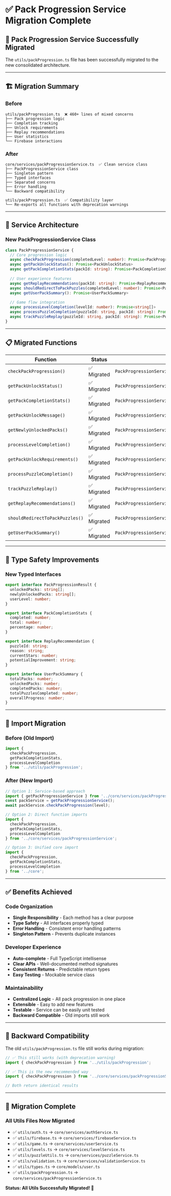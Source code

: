 # ✅ Pack Progression Service Migration Complete

## 🎯 **Pack Progression Service Successfully Migrated**

The `utils/packProgression.ts` file has been successfully migrated to the new consolidated architecture.

---

## 🏗️ **Migration Summary**

### **Before**
```
utils/packProgression.ts  ❌ 460+ lines of mixed concerns
├── Pack progression logic
├── Completion tracking  
├── Unlock requirements
├── Replay recommendations
├── User statistics
└── Firebase interactions
```

### **After**
```
core/services/packProgressionService.ts  ✅ Clean service class
├── PackProgressionService class
├── Singleton pattern
├── Typed interfaces
├── Separated concerns
├── Error handling
└── Backward compatibility

utils/packProgression.ts  ✅ Compatibility layer
└── Re-exports all functions with deprecation warnings
```

---

## 🔄 **Service Architecture**

### **New PackProgressionService Class**
```typescript
class PackProgressionService {
  // Core progression logic
  async checkPackProgression(completedLevel: number): Promise<PackProgressionResult>
  async getPackUnlockStatus(): Promise<PackUnlockStatus>
  async getPackCompletionStats(packId: string): Promise<PackCompletionStats>
  
  // User experience features
  async getReplayRecommendations(packId: string): Promise<ReplayRecommendation[]>
  async shouldRedirectToPackPuzzles(completedLevel: number): Promise<PackRedirectSuggestion>
  async getUserPackSummary(): Promise<UserPackSummary>
  
  // Game flow integration
  async processLevelCompletion(levelId: number): Promise<string[]>
  async processPuzzleCompletion(puzzleId: string, packId: string): Promise<PuzzleCompletionResult>
  async trackPuzzleReplay(puzzleId: string, packId: string): Promise<PuzzleReplayInfo>
}
```

---

## 📋 **Migrated Functions**

| Function | Status | New Location |
|----------|--------|-------------|
| `checkPackProgression()` | ✅ Migrated | `PackProgressionService.checkPackProgression()` |
| `getPackUnlockStatus()` | ✅ Migrated | `PackProgressionService.getPackUnlockStatus()` |
| `getPackCompletionStats()` | ✅ Migrated | `PackProgressionService.getPackCompletionStats()` |
| `getPackUnlockMessage()` | ✅ Migrated | `PackProgressionService.getPackUnlockMessage()` |
| `getNewlyUnlockedPacks()` | ✅ Migrated | `PackProgressionService.getNewlyUnlockedPacks()` |
| `processLevelCompletion()` | ✅ Migrated | `PackProgressionService.processLevelCompletion()` |
| `getPackUnlockRequirements()` | ✅ Migrated | `PackProgressionService.getPackUnlockRequirements()` |
| `processPuzzleCompletion()` | ✅ Migrated | `PackProgressionService.processPuzzleCompletion()` |
| `trackPuzzleReplay()` | ✅ Migrated | `PackProgressionService.trackPuzzleReplay()` |
| `getReplayRecommendations()` | ✅ Migrated | `PackProgressionService.getReplayRecommendations()` |
| `shouldRedirectToPackPuzzles()` | ✅ Migrated | `PackProgressionService.shouldRedirectToPackPuzzles()` |
| `getUserPackSummary()` | ✅ Migrated | `PackProgressionService.getUserPackSummary()` |

---

## 🔧 **Type Safety Improvements**

### **New Typed Interfaces**
```typescript
export interface PackProgressionResult {
  unlockedPacks: string[];
  newlyUnlockedPacks: string[];
  userLevel: number;
}

export interface PackCompletionStats {
  completed: number;
  total: number;
  percentage: number;
}

export interface ReplayRecommendation {
  puzzleId: string;
  reason: string;
  currentStars: number;
  potentialImprovement: string;
}

export interface UserPackSummary {
  totalPacks: number;
  unlockedPacks: number;
  completedPacks: number;
  totalPuzzlesCompleted: number;
  overallProgress: number;
}
```

---

## 📝 **Import Migration**

### **Before (Old Import)**
```typescript
import { 
  checkPackProgression,
  getPackCompletionStats,
  processLevelCompletion 
} from '../utils/packProgression';
```

### **After (New Import)**
```typescript
// Option 1: Service-based approach
import { getPackProgressionService } from '../core/services/packProgressionService';
const packService = getPackProgressionService();
await packService.checkPackProgression(level);

// Option 2: Direct function imports
import { 
  checkPackProgression,
  getPackCompletionStats,
  processLevelCompletion 
} from '../core/services/packProgressionService';

// Option 3: Unified core import
import { 
  checkPackProgression,
  getPackCompletionStats,
  processLevelCompletion 
} from '../core';
```

---

## ✅ **Benefits Achieved**

### **Code Organization**
- **Single Responsibility** - Each method has a clear purpose
- **Type Safety** - All interfaces properly typed
- **Error Handling** - Consistent error handling patterns
- **Singleton Pattern** - Prevents duplicate instances

### **Developer Experience**
- **Auto-complete** - Full TypeScript intellisense
- **Clear APIs** - Well-documented method signatures
- **Consistent Returns** - Predictable return types
- **Easy Testing** - Mockable service class

### **Maintainability**
- **Centralized Logic** - All pack progression in one place
- **Extensible** - Easy to add new features
- **Testable** - Service can be easily unit tested
- **Backward Compatible** - Old imports still work

---

## 🧪 **Backward Compatibility**

The old `utils/packProgression.ts` file still works during migration:

```typescript
// ✅ This still works (with deprecation warning)
import { checkPackProgression } from '../utils/packProgression';

// ✅ This is the new recommended way
import { checkPackProgression } from '../core/services/packProgressionService';

// Both return identical results
```

---

## 🎉 **Migration Complete**

### **All Utils Files Now Migrated**
- ✅ `utils/auth.ts` → `core/services/authService.ts`
- ✅ `utils/firebase.ts` → `core/services/firebaseService.ts`
- ✅ `utils/game.ts` → `core/services/userService.ts`
- ✅ `utils/levels.ts` → `core/services/levelService.ts`
- ✅ `utils/puzzleUtils.ts` → `core/services/puzzleService.ts`
- ✅ `utils/validation.ts` → `core/services/validationService.ts`
- ✅ `utils/types.ts` → `core/models/user.ts`
- ✅ `utils/packProgression.ts` → `core/services/packProgressionService.ts`

**Status: All Utils Successfully Migrated! 🎊**